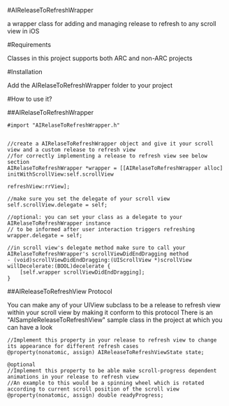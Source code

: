 #AIReleaseToRefreshWrapper

a wrapper class for adding and managing release to refresh to any scroll view in iOS

#Requirements

Classes in this project supports both ARC and non-ARC projects

#Installation

Add the AIRelaseToRefreshWrapper folder to your project

#How to use it?

##AIRelaseToRefreshWrapper

    #import "AIRelaseToRefreshWrapper.h"
    
    
    //create a AIRelaseToRefreshWrapper object and give it your scroll view and a custom release to refresh view
    //for correctly implementing a release to refresh view see below section
    AIRelaseToRefreshWrapper *wrapper = [[AIRelaseToRefreshWrapper alloc] initWithScrollView:self.scrollView
                                                                             	 refreshView:rrView];
    
    //make sure you set the delegate of your scroll view
    self.scrollView.delegate = self;
    
    //optional: you can set your class as a delegate to your AIRelaseToRefreshWrapper instance 
    // to be informed after user interaction triggers refreshing
    wrapper.delegate = self;
    
    //in scroll view's delegate method make sure to call your AIRelaseToRefreshWrapper's scrollViewDidEndDragging method
    - (void)scrollViewDidEndDragging:(UIScrollView *)scrollView willDecelerate:(BOOL)decelerate {
        [self.wrapper scrollViewDidEndDragging];
    }
    
##AIReleaseToRefreshView Protocol

You can make any of your UIView subclass to be a release to refresh view within your scroll view by making it conform to this protocol
There is an "AISampleReleaseToRefreshView" sample class in the project at which you can have a look
    
    //Implement this property in your release to refresh view to change its appearance for different refresh cases
    @property(nonatomic, assign) AIReleaseToRefreshViewState state;
    
    @optional
    //Implement this property to be able make scroll-progress dependent animations in your release to refresh view
    //An example to this would be a spinning wheel which is rotated according to current scroll position of the scroll view
    @property(nonatomic, assign) double readyProgress;
    
